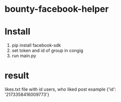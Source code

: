 # bounty-facebook-helper

# Install
1) pip install facebook-sdk
2) set token and id of group in congig
3) run main.py

# result
likes.txt file with id users, who liked post example {'id': '2173358416009773'}
